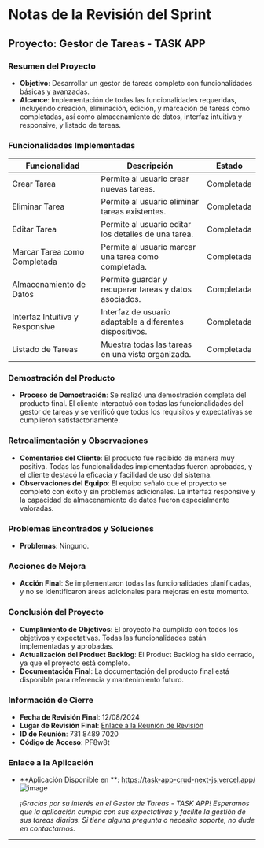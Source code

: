 # Notas de la Revisión del Sprint

## Proyecto: Gestor de Tareas - TASK APP

### Resumen del Proyecto
- **Objetivo**: Desarrollar un gestor de tareas completo con funcionalidades básicas y avanzadas.
- **Alcance**: Implementación de todas las funcionalidades requeridas, incluyendo creación, eliminación, edición, y marcación de tareas como completadas, así como almacenamiento de datos, interfaz intuitiva y responsive, y listado de tareas.

### Funcionalidades Implementadas
| Funcionalidad                | Descripción                                           | Estado    |
|-------------------------------|-------------------------------------------------------|-----------|
| Crear Tarea                   | Permite al usuario crear nuevas tareas.               | Completada |
| Eliminar Tarea                | Permite al usuario eliminar tareas existentes.        | Completada |
| Editar Tarea                  | Permite al usuario editar los detalles de una tarea.  | Completada |
| Marcar Tarea como Completada  | Permite al usuario marcar una tarea como completada.  | Completada |
| Almacenamiento de Datos       | Permite guardar y recuperar tareas y datos asociados. | Completada |
| Interfaz Intuitiva y Responsive | Interfaz de usuario adaptable a diferentes dispositivos. | Completada |
| Listado de Tareas             | Muestra todas las tareas en una vista organizada.     | Completada |

### Demostración del Producto
- **Proceso de Demostración**: Se realizó una demostración completa del producto final. El cliente interactuó con todas las funcionalidades del gestor de tareas y se verificó que todos los requisitos y expectativas se cumplieron satisfactoriamente.

### Retroalimentación y Observaciones
- **Comentarios del Cliente**: El producto fue recibido de manera muy positiva. Todas las funcionalidades implementadas fueron aprobadas, y el cliente destacó la eficacia y facilidad de uso del sistema.
- **Observaciones del Equipo**: El equipo señaló que el proyecto se completó con éxito y sin problemas adicionales. La interfaz responsive y la capacidad de almacenamiento de datos fueron especialmente valoradas.

### Problemas Encontrados y Soluciones
- **Problemas**: Ninguno.

### Acciones de Mejora
- **Acción Final**: Se implementaron todas las funcionalidades planificadas, y no se identificaron áreas adicionales para mejoras en este momento.

### Conclusión del Proyecto
- **Cumplimiento de Objetivos**: El proyecto ha cumplido con todos los objetivos y expectativas. Todas las funcionalidades están implementadas y aprobadas.
- **Actualización del Product Backlog**: El Product Backlog ha sido cerrado, ya que el proyecto está completo.
- **Documentación Final**: La documentación del producto final está disponible para referencia y mantenimiento futuro.

### Información de Cierre
- **Fecha de Revisión Final**: 12/08/2024
- **Lugar de Revisión Final**: [Enlace a la Reunión de Revisión](https://us04web.zoom.us/j/73184897020?pwd=zK96TbFLRzxdZ1xb0whmNqtRdnuZ1a.1)
- **ID de Reunión**: 731 8489 7020
- **Código de Acceso**: PF8w8t

### Enlace a la Aplicación
- **Aplicación Disponible en **: https://task-app-crud-next-js.vercel.app/ 
![image](https://github.com/user-attachments/assets/9c1a5c66-8ceb-4361-909e-50a9752e207a)

  *¡Gracias por su interés en el Gestor de Tareas - TASK APP! Esperamos que la aplicación cumpla con sus expectativas y facilite la gestión de sus tareas diarias. Si tiene alguna pregunta o necesita soporte, no dude en contactarnos.*

---
